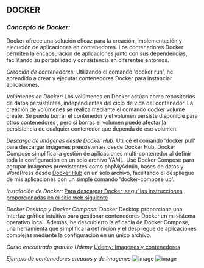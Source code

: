 
## **DOCKER** 

### *Concepto de Docker:*
Docker ofrece una solución eficaz para la creación, implementación y ejecución de aplicaciones en contenedores.
Los contenedores Docker permiten la encapsulación de aplicaciones junto con sus dependencias, facilitando su portabilidad y consistencia en diferentes entornos.

*Creación de contenedores:*
Utilizando el comando 'docker run', he aprendido a crear y ejecutar contenedores Docker para instanciar aplicaciones.

*Volúmenes en Docker:*
Los volúmenes en Docker actúan como repositorios de datos persistentes, independientes del ciclo de vida del contenedor.
La creación de volúmenes se realiza mediante el comando docker volume create.
Se puede borrar el contenedor y el volumen persiste disponible para otros contenedores , pero si borras el volumen puede afectar la persistencia de cualquier contenedor que dependa de ese volumen.

*Descarga de imágenes desde Docker Hub:*
Utilicé el comando 'docker pull' para descargar imágenes preexistentes desde Docker Hub.
Docker Compose simplifica la gestión de aplicaciones multi-contenedor al definir toda la configuración en un solo archivo YAML.
Usé Docker Compose para agrupar imágenes preexistentes como phpMyAdmin, bases de datos y WordPress desde [Docker Hub](https://hub.docker.com/) en un solo archivo, facilitando el despliegue de mis aplicaciones con un simple comando 'docker-compose up'.

*Instalación de Docker:*
[Para descargar Docker, seguí las instrucciones proporcionadas en el sitio web siguiente](https://docs.docker.com/get-started/02_our_app/)
 
*Docker Desktop y Docker Compose:*
Docker Desktop proporciona una interfaz gráfica intuitiva para gestionar contenedores Docker en mi sistema operativo local.
Además, he descubierto la eficacia de Docker Compose, una herramienta que simplifica la definición y el despliegue de aplicaciones complejas mediante la configuración en un único archivo.

*Curso encontrado gratuito Udemy*
[Udemy: Imagenes y contenedores](https://www.udemy.com/course/fundamentos-docker/)

*Ejemplo de contenedores creados y de imagenes*
![image](https://github.com/Ainara222/Notes/assets/161636797/32eeed94-9875-4c55-84c2-a6c340e1ca2f)
![image](https://github.com/Ainara222/Notes/assets/161636797/8c98a852-f23b-4ee1-9392-91b8fd8f2736)